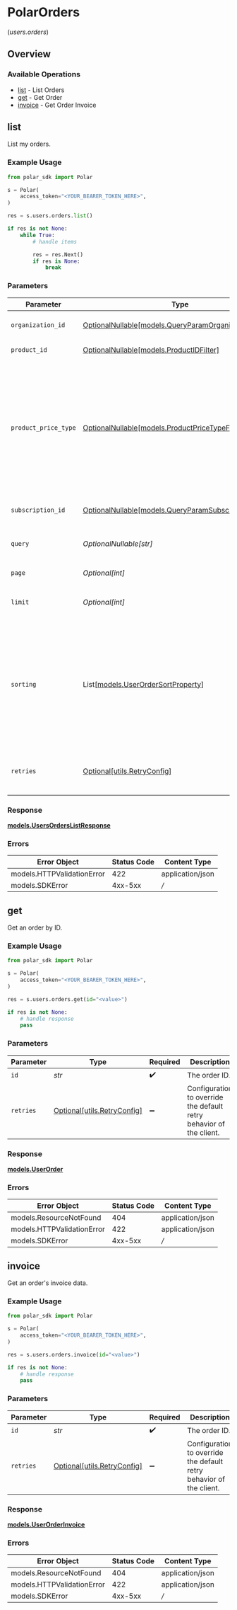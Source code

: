 # PolarOrders
(*users.orders*)

## Overview

### Available Operations

* [list](#list) - List Orders
* [get](#get) - Get Order
* [invoice](#invoice) - Get Order Invoice

## list

List my orders.

### Example Usage

```python
from polar_sdk import Polar

s = Polar(
    access_token="<YOUR_BEARER_TOKEN_HERE>",
)

res = s.users.orders.list()

if res is not None:
    while True:
        # handle items

        res = res.Next()
        if res is None:
            break

```

### Parameters

| Parameter                                                                                                                                                                             | Type                                                                                                                                                                                  | Required                                                                                                                                                                              | Description                                                                                                                                                                           |
| ------------------------------------------------------------------------------------------------------------------------------------------------------------------------------------- | ------------------------------------------------------------------------------------------------------------------------------------------------------------------------------------- | ------------------------------------------------------------------------------------------------------------------------------------------------------------------------------------- | ------------------------------------------------------------------------------------------------------------------------------------------------------------------------------------- |
| `organization_id`                                                                                                                                                                     | [OptionalNullable[models.QueryParamOrganizationIDFilter]](../../models/queryparamorganizationidfilter.md)                                                                             | :heavy_minus_sign:                                                                                                                                                                    | Filter by organization ID.                                                                                                                                                            |
| `product_id`                                                                                                                                                                          | [OptionalNullable[models.ProductIDFilter]](../../models/productidfilter.md)                                                                                                           | :heavy_minus_sign:                                                                                                                                                                    | Filter by product ID.                                                                                                                                                                 |
| `product_price_type`                                                                                                                                                                  | [OptionalNullable[models.ProductPriceTypeFilter]](../../models/productpricetypefilter.md)                                                                                             | :heavy_minus_sign:                                                                                                                                                                    | Filter by product price type. `recurring` will return orders corresponding to subscriptions creations or renewals. `one_time` will return orders corresponding to one-time purchases. |
| `subscription_id`                                                                                                                                                                     | [OptionalNullable[models.QueryParamSubscriptionIDFilter]](../../models/queryparamsubscriptionidfilter.md)                                                                             | :heavy_minus_sign:                                                                                                                                                                    | Filter by subscription ID.                                                                                                                                                            |
| `query`                                                                                                                                                                               | *OptionalNullable[str]*                                                                                                                                                               | :heavy_minus_sign:                                                                                                                                                                    | Search by product or organization name.                                                                                                                                               |
| `page`                                                                                                                                                                                | *Optional[int]*                                                                                                                                                                       | :heavy_minus_sign:                                                                                                                                                                    | Page number, defaults to 1.                                                                                                                                                           |
| `limit`                                                                                                                                                                               | *Optional[int]*                                                                                                                                                                       | :heavy_minus_sign:                                                                                                                                                                    | Size of a page, defaults to 10. Maximum is 100.                                                                                                                                       |
| `sorting`                                                                                                                                                                             | List[[models.UserOrderSortProperty](../../models/userordersortproperty.md)]                                                                                                           | :heavy_minus_sign:                                                                                                                                                                    | Sorting criterion. Several criteria can be used simultaneously and will be applied in order. Add a minus sign `-` before the criteria name to sort by descending order.               |
| `retries`                                                                                                                                                                             | [Optional[utils.RetryConfig]](../../models/utils/retryconfig.md)                                                                                                                      | :heavy_minus_sign:                                                                                                                                                                    | Configuration to override the default retry behavior of the client.                                                                                                                   |

### Response

**[models.UsersOrdersListResponse](../../models/usersorderslistresponse.md)**

### Errors

| Error Object               | Status Code                | Content Type               |
| -------------------------- | -------------------------- | -------------------------- |
| models.HTTPValidationError | 422                        | application/json           |
| models.SDKError            | 4xx-5xx                    | */*                        |


## get

Get an order by ID.

### Example Usage

```python
from polar_sdk import Polar

s = Polar(
    access_token="<YOUR_BEARER_TOKEN_HERE>",
)

res = s.users.orders.get(id="<value>")

if res is not None:
    # handle response
    pass

```

### Parameters

| Parameter                                                           | Type                                                                | Required                                                            | Description                                                         |
| ------------------------------------------------------------------- | ------------------------------------------------------------------- | ------------------------------------------------------------------- | ------------------------------------------------------------------- |
| `id`                                                                | *str*                                                               | :heavy_check_mark:                                                  | The order ID.                                                       |
| `retries`                                                           | [Optional[utils.RetryConfig]](../../models/utils/retryconfig.md)    | :heavy_minus_sign:                                                  | Configuration to override the default retry behavior of the client. |

### Response

**[models.UserOrder](../../models/userorder.md)**

### Errors

| Error Object               | Status Code                | Content Type               |
| -------------------------- | -------------------------- | -------------------------- |
| models.ResourceNotFound    | 404                        | application/json           |
| models.HTTPValidationError | 422                        | application/json           |
| models.SDKError            | 4xx-5xx                    | */*                        |


## invoice

Get an order's invoice data.

### Example Usage

```python
from polar_sdk import Polar

s = Polar(
    access_token="<YOUR_BEARER_TOKEN_HERE>",
)

res = s.users.orders.invoice(id="<value>")

if res is not None:
    # handle response
    pass

```

### Parameters

| Parameter                                                           | Type                                                                | Required                                                            | Description                                                         |
| ------------------------------------------------------------------- | ------------------------------------------------------------------- | ------------------------------------------------------------------- | ------------------------------------------------------------------- |
| `id`                                                                | *str*                                                               | :heavy_check_mark:                                                  | The order ID.                                                       |
| `retries`                                                           | [Optional[utils.RetryConfig]](../../models/utils/retryconfig.md)    | :heavy_minus_sign:                                                  | Configuration to override the default retry behavior of the client. |

### Response

**[models.UserOrderInvoice](../../models/userorderinvoice.md)**

### Errors

| Error Object               | Status Code                | Content Type               |
| -------------------------- | -------------------------- | -------------------------- |
| models.ResourceNotFound    | 404                        | application/json           |
| models.HTTPValidationError | 422                        | application/json           |
| models.SDKError            | 4xx-5xx                    | */*                        |
